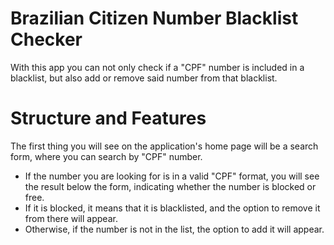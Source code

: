 # Brazilian Citizen Number Blacklist Checker


With this app you can not only check if a "CPF" number is included in a blacklist, but also add or remove said number from that blacklist.

# Structure and Features

The first thing you will see on the application's home page will be a search form, where you can search by "CPF" number.
- If the number you are looking for is in a valid "CPF" format, you will see the result below the form, indicating whether the number is blocked or free.
- If it is blocked, it means that it is blacklisted, and the option to remove it from there will appear.
- Otherwise, if the number is not in the list, the option to add it will appear.

